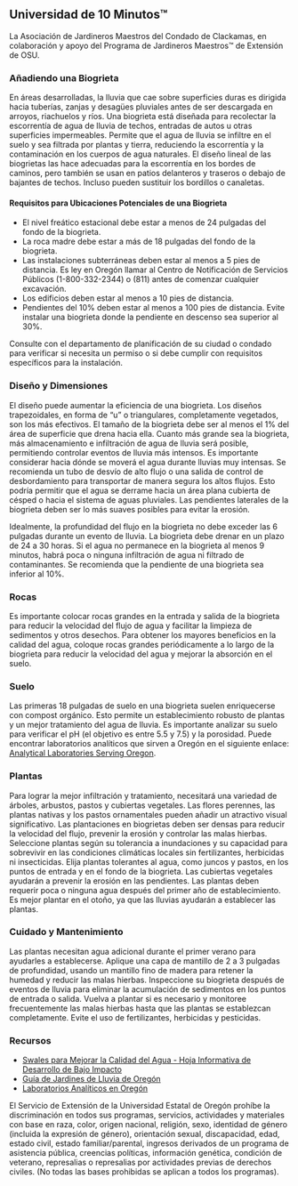 ## Universidad de 10 Minutos™
La Asociación de Jardineros Maestros del Condado de Clackamas, en colaboración y apoyo del Programa de Jardineros Maestros™ de Extensión de OSU.

### Añadiendo una Biogrieta
En áreas desarrolladas, la lluvia que cae sobre superficies duras es dirigida hacia tuberías, zanjas y desagües pluviales antes de ser descargada en arroyos, riachuelos y ríos. Una biogrieta está diseñada para recolectar la escorrentía de agua de lluvia de techos, entradas de autos u otras superficies impermeables. Permite que el agua de lluvia se infiltre en el suelo y sea filtrada por plantas y tierra, reduciendo la escorrentía y la contaminación en los cuerpos de agua naturales. El diseño lineal de las biogrietas las hace adecuadas para la escorrentía en los bordes de caminos, pero también se usan en patios delanteros y traseros o debajo de bajantes de techos. Incluso pueden sustituir los bordillos o canaletas.

#### Requisitos para Ubicaciones Potenciales de una Biogrieta
- El nivel freático estacional debe estar a menos de 24 pulgadas del fondo de la biogrieta.  
- La roca madre debe estar a más de 18 pulgadas del fondo de la biogrieta.  
- Las instalaciones subterráneas deben estar al menos a 5 pies de distancia. Es ley en Oregón llamar al Centro de Notificación de Servicios Públicos (1-800-332-2344) o (811) antes de comenzar cualquier excavación.  
- Los edificios deben estar al menos a 10 pies de distancia.  
- Pendientes del 10% deben estar al menos a 100 pies de distancia. Evite instalar una biogrieta donde la pendiente en descenso sea superior al 30%.  

Consulte con el departamento de planificación de su ciudad o condado para verificar si necesita un permiso o si debe cumplir con requisitos específicos para la instalación.

### Diseño y Dimensiones
El diseño puede aumentar la eficiencia de una biogrieta. Los diseños trapezoidales, en forma de “u” o triangulares, completamente vegetados, son los más efectivos. El tamaño de la biogrieta debe ser al menos el 1% del área de superficie que drena hacia ella. Cuanto más grande sea la biogrieta, más almacenamiento e infiltración de agua de lluvia será posible, permitiendo controlar eventos de lluvia más intensos. Es importante considerar hacia dónde se moverá el agua durante lluvias muy intensas. Se recomienda un tubo de desvío de alto flujo o una salida de control de desbordamiento para transportar de manera segura los altos flujos. Esto podría permitir que el agua se derrame hacia un área plana cubierta de césped o hacia el sistema de aguas pluviales. Las pendientes laterales de la biogrieta deben ser lo más suaves posibles para evitar la erosión.

Idealmente, la profundidad del flujo en la biogrieta no debe exceder las 6 pulgadas durante un evento de lluvia. La biogrieta debe drenar en un plazo de 24 a 30 horas. Si el agua no permanece en la biogrieta al menos 9 minutos, habrá poca o ninguna infiltración de agua ni filtrado de contaminantes. Se recomienda que la pendiente de una biogrieta sea inferior al 10%.

### Rocas
Es importante colocar rocas grandes en la entrada y salida de la biogrieta para reducir la velocidad del flujo de agua y facilitar la limpieza de sedimentos y otros desechos. Para obtener los mayores beneficios en la calidad del agua, coloque rocas grandes periódicamente a lo largo de la biogrieta para reducir la velocidad del agua y mejorar la absorción en el suelo.

### Suelo
Las primeras 18 pulgadas de suelo en una biogrieta suelen enriquecerse con compost orgánico. Esto permite un establecimiento robusto de plantas y un mejor tratamiento del agua de lluvia. Es importante analizar su suelo para verificar el pH (el objetivo es entre 5.5 y 7.5) y la porosidad. Puede encontrar laboratorios analíticos que sirven a Oregón en el siguiente enlace: [Analytical Laboratories Serving Oregon](https://catalog.extension.oregonstate.edu/sites/catalog/files/project/pdf/em8677.pdf).

### Plantas
Para lograr la mejor infiltración y tratamiento, necesitará una variedad de árboles, arbustos, pastos y cubiertas vegetales. Las flores perennes, las plantas nativas y los pastos ornamentales pueden añadir un atractivo visual significativo. Las plantaciones en biogrietas deben ser densas para reducir la velocidad del flujo, prevenir la erosión y controlar las malas hierbas. Seleccione plantas según su tolerancia a inundaciones y su capacidad para sobrevivir en las condiciones climáticas locales sin fertilizantes, herbicidas ni insecticidas. Elija plantas tolerantes al agua, como juncos y pastos, en los puntos de entrada y en el fondo de la biogrieta. Las cubiertas vegetales ayudarán a prevenir la erosión en las pendientes. Las plantas deben requerir poca o ninguna agua después del primer año de establecimiento. Es mejor plantar en el otoño, ya que las lluvias ayudarán a establecer las plantas.

### Cuidado y Mantenimiento
Las plantas necesitan agua adicional durante el primer verano para ayudarles a establecerse. Aplique una capa de mantillo de 2 a 3 pulgadas de profundidad, usando un mantillo fino de madera para retener la humedad y reducir las malas hierbas. Inspeccione su biogrieta después de eventos de lluvia para eliminar la acumulación de sedimentos en los puntos de entrada o salida. Vuelva a plantar si es necesario y monitoree frecuentemente las malas hierbas hasta que las plantas se establezcan completamente. Evite el uso de fertilizantes, herbicidas y pesticidas.

### Recursos
- [Swales para Mejorar la Calidad del Agua - Hoja Informativa de Desarrollo de Bajo Impacto](https://catalog.extension.oregonstate.edu/em9209)  
- [Guía de Jardines de Lluvia de Oregón](https://seagrant.oregonstate.edu/sgpubs/oregon-rain-garden-guide)  
- [Laboratorios Analíticos en Oregón](https://catalog.extension.oregonstate.edu/sites/catalog/files/project/pdf/em8677.pdf)  

El Servicio de Extensión de la Universidad Estatal de Oregón prohíbe la discriminación en todos sus programas, servicios, actividades y materiales con base en raza, color, origen nacional, religión, sexo, identidad de género (incluida la expresión de género), orientación sexual, discapacidad, edad, estado civil, estado familiar/parental, ingresos derivados de un programa de asistencia pública, creencias políticas, información genética, condición de veterano, represalias o represalias por actividades previas de derechos civiles. (No todas las bases prohibidas se aplican a todos los programas).